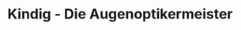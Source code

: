 ---
title: "Kindig - Die Augenoptikermeister"
url: /augsburg/kindig-die-augenoptikermeister/
shop: Optiker
---